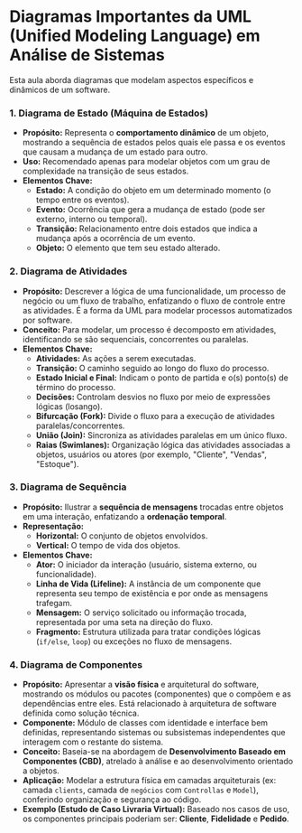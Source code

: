# Diagramas Importantes da UML (Unified Modeling Language) em Análise de Sistemas

Esta aula aborda diagramas que modelam aspectos específicos e dinâmicos de um software.

### 1. Diagrama de Estado (Máquina de Estados)

* **Propósito:** Representa o **comportamento dinâmico** de um objeto, mostrando a sequência de estados pelos quais ele passa e os eventos que causam a mudança de um estado para outro.
* **Uso:** Recomendado apenas para modelar objetos com um grau de complexidade na transição de seus estados.
* **Elementos Chave:**
    * **Estado:** A condição do objeto em um determinado momento (o tempo entre os eventos).
    * **Evento:** Ocorrência que gera a mudança de estado (pode ser externo, interno ou temporal).
    * **Transição:** Relacionamento entre dois estados que indica a mudança após a ocorrência de um evento.
    * **Objeto:** O elemento que tem seu estado alterado.

### 2. Diagrama de Atividades

* **Propósito:** Descrever a lógica de uma funcionalidade, um processo de negócio ou um fluxo de trabalho, enfatizando o fluxo de controle entre as atividades. É a forma da UML para modelar processos automatizados por software.
* **Conceito:** Para modelar, um processo é decomposto em atividades, identificando se são sequenciais, concorrentes ou paralelas.
* **Elementos Chave:**
    * **Atividades:** As ações a serem executadas.
    * **Transição:** O caminho seguido ao longo do fluxo do processo.
    * **Estado Inicial e Final:** Indicam o ponto de partida e o(s) ponto(s) de término do processo.
    * **Decisões:** Controlam desvios no fluxo por meio de expressões lógicas (losango).
    * **Bifurcação (Fork):** Divide o fluxo para a execução de atividades paralelas/concorrentes.
    * **União (Join):** Sincroniza as atividades paralelas em um único fluxo.
    * **Raias (Swimlanes):** Organização lógica das atividades associadas a objetos, usuários ou atores (por exemplo, "Cliente", "Vendas", "Estoque").

### 3. Diagrama de Sequência

* **Propósito:** Ilustrar a **sequência de mensagens** trocadas entre objetos em uma interação, enfatizando a **ordenação temporal**.
* **Representação:**
    * **Horizontal:** O conjunto de objetos envolvidos.
    * **Vertical:** O tempo de vida dos objetos.
* **Elementos Chave:**
    * **Ator:** O iniciador da interação (usuário, sistema externo, ou funcionalidade).
    * **Linha de Vida (Lifeline):** A instância de um componente que representa seu tempo de existência e por onde as mensagens trafegam.
    * **Mensagem:** O serviço solicitado ou informação trocada, representada por uma seta na direção do fluxo.
    * **Fragmento:** Estrutura utilizada para tratar condições lógicas (`if/else`, `loop`) ou exceções no fluxo de mensagens.

### 4. Diagrama de Componentes

* **Propósito:** Apresentar a **visão física** e arquitetural do software, mostrando os módulos ou pacotes (componentes) que o compõem e as dependências entre eles. Está relacionado à arquitetura de software definida como solução técnica.
* **Componente:** Módulo de classes com identidade e interface bem definidas, representando sistemas ou subsistemas independentes que interagem com o restante do sistema.
* **Conceito:** Baseia-se na abordagem de **Desenvolvimento Baseado em Componentes (CBD)**, atrelado à análise e ao desenvolvimento orientado a objetos.
* **Aplicação:** Modelar a estrutura física em camadas arquiteturais (ex: camada `clients`, camada de `negócios` com `Controllas` e `Model`), conferindo organização e segurança ao código.
* **Exemplo (Estudo de Caso Livraria Virtual):** Baseado nos casos de uso, os componentes principais poderiam ser: **Cliente**, **Fidelidade** e **Pedido**.
